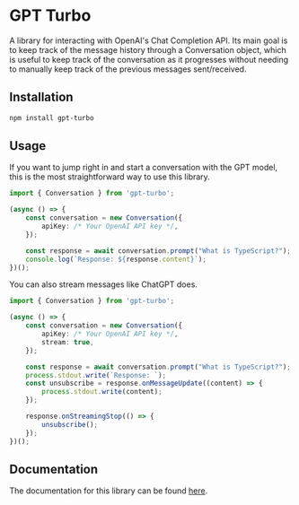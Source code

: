 <!-- omit in toc -->
# GPT Turbo

A library for interacting with OpenAI's Chat Completion API. Its main goal is to keep track of the message history through a Conversation object, which is useful to keep track of the conversation as it progresses without needing to manually keep track of the previous messages sent/received.

## Installation

```bash
npm install gpt-turbo
```

## Usage

If you want to jump right in and start a conversation with the GPT model, this is the most straightforward way to use this library.

```ts
import { Conversation } from 'gpt-turbo';

(async () => {
    const conversation = new Conversation({
        apiKey: /* Your OpenAI API key */,
    });

    const response = await conversation.prompt("What is TypeScript?");
    console.log(`Response: ${response.content}`);
})();
```

You can also stream messages like ChatGPT does.

```ts
import { Conversation } from 'gpt-turbo';

(async () => {
    const conversation = new Conversation({
        apiKey: /* Your OpenAI API key */,
        stream: true,
    });

    const response = await conversation.prompt("What is TypeScript?");
    process.stdout.write(`Response: `);
    const unsubscribe = response.onMessageUpdate((content) => {
        process.stdout.write(content);
    });

    response.onStreamingStop(() => {
        unsubscribe();
    });
})();
```

## Documentation

The documentation for this library can be found [here](https://gpt-turbo.chintristan.io/).
